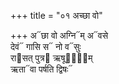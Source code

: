 +++
title = "०१ अच्छा वो"

+++
अ᳓छा वो अग्नि᳓म् अ᳓वसे  
देवं᳓ गासि स᳓ नो व᳓सुः  
रा᳓सत् पुत्र᳓ ऋषूणा᳐᳓म्  
ऋता᳓वा पर्षति द्विषः᳓